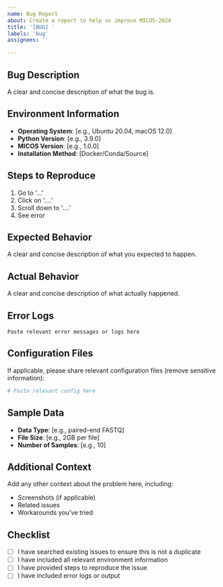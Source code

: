 ```yaml
---
name: Bug Report
about: Create a report to help us improve MICOS-2024
title: '[BUG] '
labels: 'bug'
assignees: ''

---
```


## Bug Description
A clear and concise description of what the bug is.

## Environment Information
- **Operating System**: [e.g., Ubuntu 20.04, macOS 12.0]
- **Python Version**: [e.g., 3.9.0]
- **MICOS Version**: [e.g., 1.0.0]
- **Installation Method**: [Docker/Conda/Source]

## Steps to Reproduce
1. Go to '...'
2. Click on '....'
3. Scroll down to '....'
4. See error

## Expected Behavior
A clear and concise description of what you expected to happen.

## Actual Behavior
A clear and concise description of what actually happened.

## Error Logs
```
Paste relevant error messages or logs here
```

## Configuration Files
If applicable, please share relevant configuration files (remove sensitive information):

```yaml
# Paste relevant config here
```

## Sample Data
- **Data Type**: [e.g., paired-end FASTQ]
- **File Size**: [e.g., 2GB per file]
- **Number of Samples**: [e.g., 10]

## Additional Context
Add any other context about the problem here, including:
- Screenshots (if applicable)
- Related issues
- Workarounds you've tried

## Checklist
- [ ] I have searched existing issues to ensure this is not a duplicate
- [ ] I have included all relevant environment information
- [ ] I have provided steps to reproduce the issue
- [ ] I have included error logs or output
